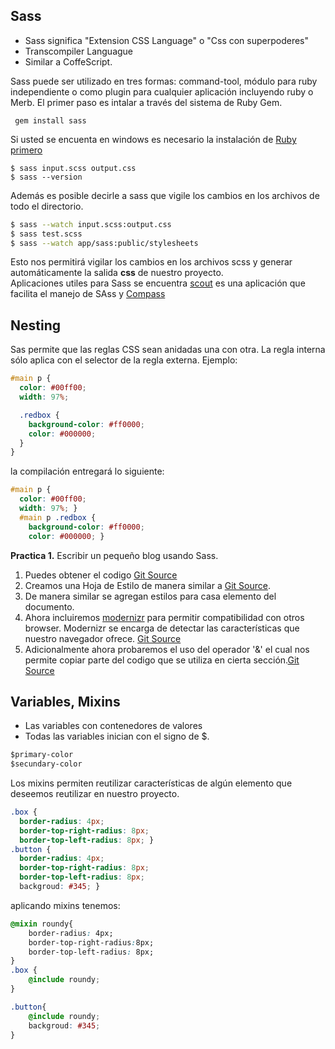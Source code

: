 ## Sass

* Sass significa "Extension CSS Language" o "Css con superpoderes"
* Transcompiler Languague
* Similar a CoffeScript.  

Sass puede ser utilizado en tres formas: command-tool, módulo para ruby independiente o como plugin para cualquier aplicación incluyendo ruby o Merb. El primer paso es intalar a través del sistema de Ruby Gem.  

```
 gem install sass
```
Si usted se encuenta en windows es necesario la instalación de [Ruby primero](http://rubyinstaller.org/downloads/)  

```shell
$ sass input.scss output.css
$ sass --version
```
Además es posible decirle a sass que vigile los cambios en los archivos de todo el directorio.
```bash
$ sass --watch input.scss:output.css
$ sass test.scss
$ sass --watch app/sass:public/stylesheets
```
Esto nos permitirá vigilar los cambios en los archivos scss y generar automáticamente la salida __css__ de nuestro proyecto.  
Aplicaciones utiles para Sass se encuentra [scout](mhs.github.io/scout-app/) es una aplicación que facilita el manejo de SAss y [Compass](Compass.html)     


## Nesting

Sas permite que las reglas CSS sean anidadas una con otra. La regla interna sólo aplica con el selector de la regla externa. Ejemplo:
```css
#main p {
  color: #00ff00;
  width: 97%;

  .redbox {
    background-color: #ff0000;
    color: #000000;
  }
}
```
la compilación entregará lo siguiente:
```css
#main p {
  color: #00ff00;
  width: 97%; }
  #main p .redbox {
    background-color: #ff0000;
    color: #000000; }
```


**Practica 1.** Escribir un pequeño blog usando Sass.  

1. Puedes obtener el codigo [Git Source](https://github.com/emoron/ProgrammingEveryone/commit/72b8cf6e203c56c54197b941380ca3025e87fe4f)  
2. Creamos una Hoja de Estilo de manera similar a [Git Source](https://github.com/emoron/ProgrammingEveryone/blob/66a43eb8ea0ad9898cf1031238009d918c319df3/Dise%C3%B1o/src/main.scss).  
3. De manera similar se agregan estilos para casa elemento del documento.  
4. Ahora incluiremos [modernizr](https://modernizr.com/) para permitir compatibilidad con otros browser. Modernizr se encarga de detectar las características que nuestro navegador ofrece. [Git Source](https://github.com/emoron/ProgrammingEveryone/commit/bcc104b020c134ec88830b417c16335a3b6fd1f1)    
5. Adicionalmente ahora probaremos el uso del operador '&' el cual nos permite copiar parte del codigo que se utiliza en cierta sección.[Git Source](https://github.com/emoron/ProgrammingEveryone/commit/83c974afe3222791992c25df00b081a34db58a0f)

## Variables, Mixins
* Las variables con contenedores de  valores
* Todas las variables inician con el signo de $.
```css
$primary-color
$secundary-color
```
Los mixins permiten reutilizar características de algún elemento que deseemos reutilizar en nuestro proyecto.

```css
.box {
  border-radius: 4px;
  border-top-right-radius: 8px;
  border-top-left-radius: 8px; }
.button {
  border-radius: 4px;
  border-top-right-radius: 8px;
  border-top-left-radius: 8px;
  backgroud: #345; }
```
aplicando mixins tenemos:

```css
@mixin roundy{
    border-radius: 4px;
    border-top-right-radius:8px;
    border-top-left-radius: 8px;
}
.box {
    @include roundy;
}

.button{
    @include roundy;
    backgroud: #345;
}
```


